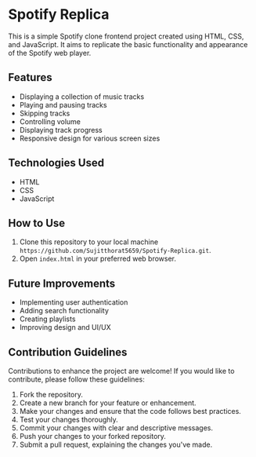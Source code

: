 # Spotify Replica

This is a simple Spotify clone frontend project created using HTML, CSS, and JavaScript. It aims to replicate the basic functionality and appearance of the Spotify web player.

## Features

- Displaying a collection of music tracks
- Playing and pausing tracks
- Skipping tracks
- Controlling volume
- Displaying track progress
- Responsive design for various screen sizes

## Technologies Used

- HTML
- CSS
- JavaScript

## How to Use

1. Clone this repository to your local machine `https://github.com/Sujitthorat5659/Spotify-Replica.git`.
2. Open `index.html` in your preferred web browser.

## Future Improvements

- Implementing user authentication
- Adding search functionality
- Creating playlists
- Improving design and UI/UX

## Contribution Guidelines
Contributions to enhance the project are welcome! If you would like to contribute, please follow these guidelines:
1. Fork the repository.
2. Create a new branch for your feature or enhancement.
3. Make your changes and ensure that the code follows best practices.
4. Test your changes thoroughly.
5. Commit your changes with clear and descriptive messages.
6. Push your changes to your forked repository.
7. Submit a pull request, explaining the changes you've made.
